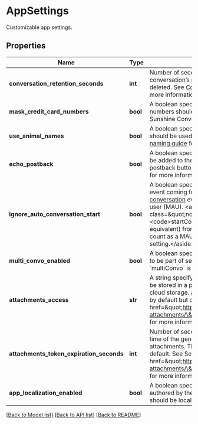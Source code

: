 # AppSettings

Customizable app settings.
## Properties
Name | Type | Description | Notes
------------ | ------------- | ------------- | -------------
**conversation_retention_seconds** | **int** | Number of seconds of inactivity before a conversation’s messages  will be automatically deleted. See  [Conversation Retention Seconds](https://docs.smooch.io/guide/creating-and-managing-apps/#conversation-retention-seconds) for more information.  | [optional] 
**mask_credit_card_numbers** | **bool** | A boolean specifying whether credit card numbers should be masked  when sent through Sunshine Conversations.  | [optional] 
**use_animal_names** | **bool** | A boolean specifying whether animal names should be used for  unnamed users. See the  [user naming guide](https://docs.smooch.io/guide/receiving-messages/#message-author-name) for details.  | [optional] 
**echo_postback** | **bool** | A boolean specifying whether a message should be added to the conversation  history when a postback button is clicked. See  [Echo Postbacks](https://docs.smooch.io/guide/creating-and-managing-apps/#echo-postbacks) for more information.  | [optional] 
**ignore_auto_conversation_start** | **bool** | A boolean specifying whether a non message event coming from a channel will  trigger a  [start conversation](https://docs.smooch.io/rest/#section/Webhook-Triggers) event and count as a monthly active user (MAU). &lt;aside class&#x3D;\&quot;notice\&quot;&gt;Calling &lt;code&gt;startConversation()&lt;/code&gt; (or equivalent) from the Android,  iOS or Web SDK will count as a MAU, regardless of the value of this setting.&lt;/aside&gt;  | [optional] 
**multi_convo_enabled** | **bool** | A boolean specifying whether users are allowed to be part of several conversations. Enabling &#x60;multiConvo&#x60; is **irreversible**.  | [optional] 
**attachments_access** | **str** | A string specifying whether attachments should be stored in a publicly or privately accessible cloud storage. attachmentsAccess is set to public by default but can be modified to private. See &lt;a href&#x3D;\&quot;https://docs.smooch.io/guide/private-attachments/\&quot;&gt;Private Attachments&lt;/a&gt; for more information.  | [optional] 
**attachments_token_expiration_seconds** | **int** | Number of seconds representing the expiration time of the generated media tokens for private attachments. The JWT will be valid for 2 hours by default. See See &lt;a href&#x3D;\&quot;https://docs.smooch.io/guide/private-attachments/\&quot;&gt;Private Attachments&lt;/a&gt; for more information.  | [optional] 
**app_localization_enabled** | **bool** | A boolean specifying whether the messages authored by the Sunshine Conversations platform should be localized.  | [optional] 

[[Back to Model list]](../README.md#documentation-for-models) [[Back to API list]](../README.md#documentation-for-api-endpoints) [[Back to README]](../README.md)


